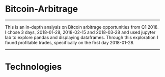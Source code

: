# Bitcoin-Arbitrage
---
This is an in-depth analysis on Bitcoin arbitrage opportunities from Q1 2018. I chose 3 days, 2018-01-28, 2018-02-15 and 2018-03-28 and used jupyter lab to explore pandas and displaying dataframes. Through this exploration I found profitable trades, specifically on the first day 2018-01-28. 

---
# Technologies 

